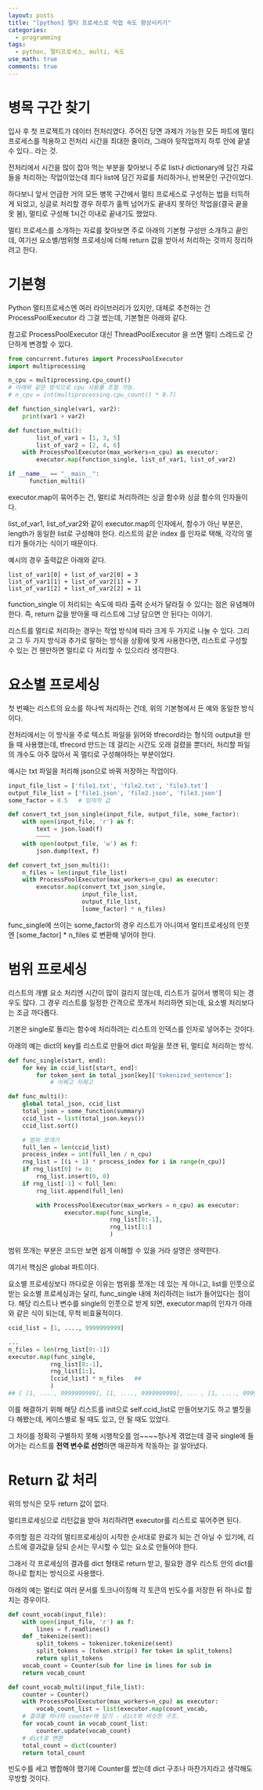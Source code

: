 ```yaml
---
layout: posts
title: "[python] 멀티 프로세스로 작업 속도 향상시키기" 
categories:
  - programming
tags:
  - python, 멀티프로세스, multi, 속도
use_math: true
comments: true
---
```

  
# 병목 구간 찾기

입사 후 첫 프로젝트가 데이터 전처리였다. 주어진 당면 과제가 가능한 모든 파트에 멀티 프로세스를 적용하고 전처리 시간을 최대한 줄이라, 그래야 뒷작업까지 하루 안에 끝낼 수 있다.. 라는 것.

전처리에서 시간을 많이 잡아 먹는 부분을 찾아보니 주로 list나 dictionary에 담긴 자료들을 처리하는 작업이었는데 죄다 list에 담긴 자료를 처리하거나, 반복문인 구간이었다. 

하다보니 앞서 언급한 거의 모든 병목 구간에서 멀티 프로세스로 구성하는 법을 터득하게 되었고, 싱글로 처리할 경우 하루가 훌쩍 넘어가도 끝내지 못하던 작업을(결국 끝을 못 봄), 멀티로 구성해 1시간 이내로 끝내기도 했었다.

멀티 프로세스를 소개하는 자료를 찾아보면 주로 아래의 기본형 구성만 소개하고 끝인데, 여기선 요소별/범위형 프로세싱에 더해 return 값을 받아서 처리하는 것까지 정리하려고 한다.


# 기본형
Python 멀티프로세스엔 여러 라이브러리가 있지만, 대체로 추천하는 건 ProcessPoolExecutor 라 그걸 썼는데, 기본형은 아래와 같다.

참고로 ProcessPoolExecutor 대신 ThreadPoolExecutor 을 쓰면 멀티 스레드로 간단하게 변경할 수 있다.

```python
from concurrent.futures import ProcessPoolExecutor
import multiprocessing

n_cpu = multiprocessing.cpu_count()   
# 아래와 같은 방식으로 cpu 사용률 조절 가능.
# n_cpu = int(multiprocessing.cpu_count() * 0.7)  

def function_single(var1, var2):
    print(var1 + var2)

def function_multi():
		list_of_var1 = [1, 3, 5]
		list_of_var2 = [2, 4, 6]
    with ProcessPoolExecutor(max_workers=n_cpu) as executor:
        executor.map(function_single, list_of_var1, list_of_var2)

if __name__ == "__main__":
	  function_multi()
```

executor.map이 묶어주는 건, 멀티로 처리하려는 싱글 함수와 싱글 함수의 인자들이다.

list_of_var1, list_of_var2와 같이 executor.map의 인자에서, 함수가 아닌 부분은, length가 동일한 list로 구성해야 한다. 리스트의 같은 index 를 인자로 택해, 각각의 멀티가 돌아가는 식이기 때문이다.

예시의 경우 출력값은 아래와 같다.
```
list_of_var1[0] + list_of_var2[0] = 3
list_of_var1[1] + list_of_var2[1] = 7
list_of_var1[2] + list_of_var2[2] = 11
```
function_single 이 처리되는 속도에 따라 출력 순서가 달라질 수 있다는 점은 유념해야 한다. 즉, return 값을 받아올 때 리스트에 그냥 담으면 안 된다는 이야기.

리스트를 멀티로 처리하는 경우는 작업 방식에 따라 크게 두 가지로 나눌 수 있다. 그리고 그 두 가지 방식과 추가로 말하는 방식을 상황에 맞게 사용한다면, 리스트로 구성할 수 있는 건 웬만하면 멀티로 다 처리할 수 있으리라 생각한다.
  


# 요소별 프로세싱

첫 번째는 리스트의 요소를 하나씩 처리하는 건데, 위의 기본형에서 든 예와 동일한 방식이다.

전처리에서는 이 방식을 주로 텍스트 파일을 읽어와 tfrecord라는 형식의 output을 만들 때 사용했는데, tfrecord 만드는 데 걸리는 시간도 오래 걸렸을 뿐더러, 처리할 파일의 개수도 아주 많아서 꼭 멀티로 구성해야하는 부분이었다.

예시는 txt 파일을 처리해 json으로 바꿔 저장하는 작업이다.

```python
input_file_list = ['file1.txt', 'file2.txt', 'file3.txt']
output_file_list = ['file1.json', 'file2.json', 'file3.json']
some_factor = 0.5   # 임의의 값

def convert_txt_json_single(input_file, output_file, some_factor):
    with open(input_file, 'r') as f:
        text = json.load(f)
		~~~~
    with open(output_file, 'w') as f:
        json.dump(text, f)

def convert_txt_json_multi():
    n_files = len(input_file_list)
	with ProcessPoolExecutor(max_workers=n_cpu) as executor:
        executor.map(convert_txt_json_single, 
                     input_file_list,
                     output_file_list,
					 [some_factor] * n_files)
```

func_single에 쓰이는 some_factor의 경우 리스트가 아니여서 멀티프로세싱의 인풋엔 [some_factor] * n_files 로 변환해 넣어야 한다.
  


# 범위 프로세싱

리스트의 개별 요소 처리엔 시간이 많이 걸리지 않는데, 리스트가 길어서 병목이 되는 경우도 많다. 그 경우 리스트를 일정한 간격으로 쪼개서 처리하면 되는데, 요소별 처리보다는 조금 까다롭다.

기본은 single로 돌리는 함수에 처리하려는 리스트의 인덱스를 인자로 넣어주는 것이다.

아래의 예는 dict의 key를 리스트로 만들어 dict 파일을 쪼갠 뒤, 멀티로 처리하는 방식.

```python
def func_single(start, end):
	for key in ccid_list[start, end]:
		for token_sent in total_json[key]['tokenized_sentence']:
			# 어쩌고 저쩌고

def func_multi():
	global total_json, ccid_list
	total_json = some_function(summary)
	ccid_list = list(total_json.keys())
	ccid_list.sort()

	# 범위 쪼개기
	full_len = len(ccid_list)
    process_index = int(full_len / n_cpu)
    rng_list = [(i + 1) * process_index for i in range(n_cpu)]
    if rng_list[0] != 0:
        rng_list.insert(0, 0)
    if rng_list[-1] < full_len:
        rng_list.append(full_len)

		with ProcessPoolExecutor(max_workers = n_cpu) as executor:
				executor.map(func_single,
				             rng_list[0:-1], 
							 rng_list[1:]
				             )
```

범위 쪼개는 부분은 코드만 보면 쉽게 이해할 수 있을 거라 설명은 생략한다.

여기서 핵심은 global 파트이다.

요소별 프로세싱보다 까다로운 이유는 범위를 쪼개는 데 있는 게 아니고, list를 인풋으로 받는 요소별 프로세싱과는 달리, func_single 내에 처리하려는 list가 들어있다는 점이다. 해당 리스트나 변수를 single의 인풋으로 받게 되면, executor.map의 인자가 아래와 같은 식이 되는데, 무척 비효율적이다.

```python
ccid_list = [1, ...., 9999999999]

...
n_files = len(rng_list[0:-1])
executor.map(func_single,
			rng_list[0:-1], 
			rng_list[1:],
			[ccid_list] * n_files   ##
			)
## [ [1, ...., 9999999999], [1, ...., 9999999999], ... , [1, ...., 9999999999] ]
```

이를 해결하기 위해 해당 리스트를 init으로 self.ccid_list로 만들어보기도 하고 별짓을 다 해봤는데, 케이스별로 될 때도 있고, 안 될 때도 있었다.

그 차이를 정확히 구별하지 못해 시행착오를 엄~~~~청나게 겪었는데 결국 single에 들어가는 리스트를 **전역 변수로 선언**하면 매끈하게 작동하는 걸 알아냈다. 



# Return 값 처리

위의 방식은 모두 return 값이 없다.

멀티프로세싱으로 리턴값을 받아 처리하려면 executor를 리스트로 묶어주면 된다.

주의할 점은 각각의 멀티프로세싱이 시작한 순서대로 완료가 되는 건 아닐 수 있기에, 리스트에 결과값을 담되 순서는 무시할 수 있는 요소로 만들어야 한다. 

그래서 각 프로세싱의 결과를 dict 형태로 return 받고, 필요한 경우 리스트 안의 dict를 하나로 합치는 방식으로 사용했다.

아래의 예는 멀티로 여러 문서를 토크나이징해 각 토큰의 빈도수를 저장한 뒤 하나로 합치는 경우이다.

```python
def count_vocab(input_file):
    with open(input_file, 'r') as f:
        lines = f.readlines()
	def _tokenize(sent):
		split_tokens = tokenizer.tokenize(sent)
		split_tokens = [token.strip() for token in split_tokens]
		return split_tokens
	vocab_count = Counter(sub for line in lines for sub in 					_tokenize(line))
    return vocab_count

def count_vocab_multi(input_file_list):
	counter = Counter()
	with ProcessPoolExecutor(max_workers=n_cpu) as executor:
		vocab_count_list = list(executor.map(count_vocab, 									input_file_list))
	# 결과를 하나의 counter에 담기 - dict와 비슷한 구조.
	for vocab_count in vocab_count_list:
		counter.update(vocab_count)
	# dict로 변환
	total_count = dict(counter)
	return total_count
```

빈도수를 세고 병합해야 했기에 Counter를 썼는데 dict 구조나 마찬가지라고 생각해도 무방할 것이다.

